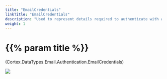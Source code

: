```yaml
---
title: "EmailCredentials"
linkTitle: "EmailCredentials"
description: "Used to represent details required to authenticate with a mail server."
weight: 1
---
```


# {{% param title %}}

<p class="namespace">(Cortex.DataTypes.Email.Authentication.EmailCredentials)</p>

<img src="/images/work-in-progress.jpg">
